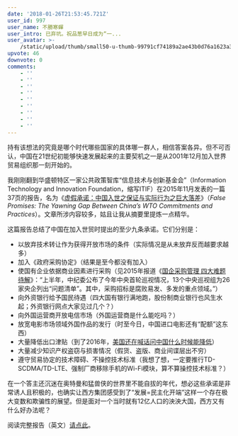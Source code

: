 ```yaml
---
date: '2018-01-26T21:53:45.721Z'
user_id: 997
user_name: 不勝寒蟬
user_intro: 已弃坑。祝品葱早日成为“一...
user_avatar: >-
    /static/upload/thumb/small50-u-thumb-99791cf74189a2ae43b0d76a1623a3636acb1b07d47.png
upvote: 46
downvote: 0
comments:
    - ''
    - ''
    - ''
    - ''
    - ''
    - ''
    - ''
    - ''
    - ''
---
```


持有该想法的究竟是哪个时代哪些国家的具体哪一群人，相信答案各异。但不可否认，中国在21世纪初能够快速发展起来的主要契机之一是从2001年12月加入世界贸易组织那一刻开始的。

我刚刚翻到华盛顿特区一家公共政策智库“信息技术与创新基金会”（Information Technology and Innovation Foundation，缩写ITIF）在2015年11月发表的一篇37页的报告，名为《[虚假承诺：中国入世之保证与实际行为之巨大落差](https://web.archive.org:443/web/20180529145720/https://itif.org/publications/2015/09/17/false-promises-yawning-gap-between-china%E2%80%99s-wto-commitments-and-practices)》（*False Promises: The Yawning Gap Between China’s WTO Commitments and Practices*）。文章所涉内容较多，姑且让我从摘要里提炼一点精华。

这篇报告总结了中国在加入世贸时提出的至少九条承诺。它们分别是：

*   以放弃技术转让作为获得开放市场的条件（实际情况是从未放弃反而越要求越多）
*   加入《政府采购协定》（结果是至今都没有加入）
*   使国有企业依据商业因素进行采购（见2015年报道《[国企采购管理 四大难题待解](https://web.archive.org:443/web/20180529145720/http://www.ccgp.gov.cn/dfcg/llsw/201508/t20150824_5755867.htm)》：“上半年，中纪委公布了今年中央首轮巡视情况，13个中央巡视组为26家央企列出“问题清单”。其中，采购招标是腐败易发、多发的重点领域。”）
*   向外资银行给予国民待遇（四大国有银行满地跑，股份制商业银行也风生水起；外资银行网点大家见过几个？）
*   向外国运营商开放电信市场（外国运营商是什么能吃吗？）
*   放宽电影市场领域外国作品的发行（时至今日，中国进口电影还有“配额”这东西）
*   大量降低出口津贴（到了2016年，[美国还在喊话问中国什么时候能降低](https://web.archive.org:443/web/20180529145720/http://www.businessinsider.com/r-us-says-china-to-end-export-subsidies-in-seven-sectors-2016-4)）
*   大量减少知识产权盗窃与损害情况（假货、盗版、商业间谍层出不穷）
*   遵守贸易协定的技术障碍、不操控技术标准（我想了想，一定要推行TD-SCDMA/TD-LTE、强制厂商移除手机的Wi-Fi模块，算不算操控技术标准？）

在一个答主还沉迷在奥特曼和猛兽侠的世界里不能自拔的年代，想必这些承诺是非常诱人且积极的，也确实让西方集团感受到了“发展=民主化开端”这样一个存在极大变数和欺骗性的展望。但是面对一个当时就有12亿人口的泱泱大国，西方又有什么好办法呢？

阅读完整报告（英文）[请点此](https://web.archive.org:443/web/20180529145720/http://www2.itif.org/2015-false-promises-china.pdf?_ga=2.13062647.131095306.1517003149-1276415551.1517003149)。
